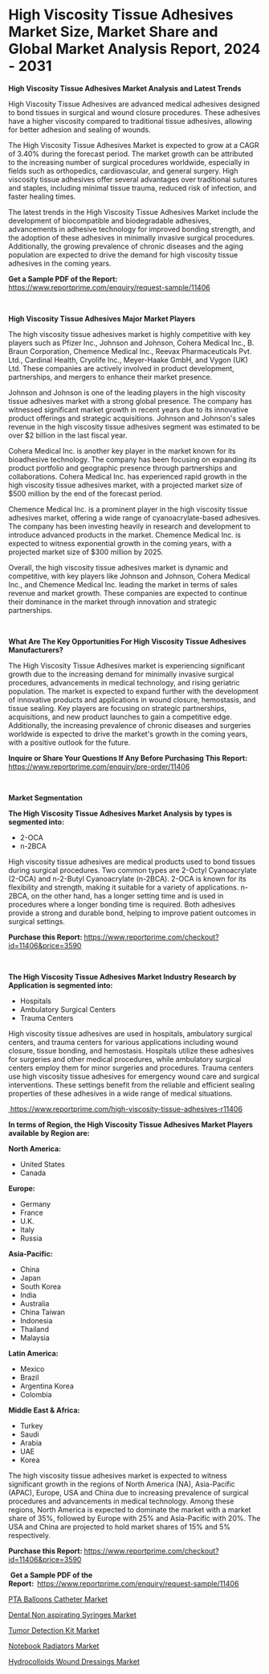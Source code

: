 <p><h1>High Viscosity Tissue Adhesives Market Size, Market Share and Global Market Analysis Report, 2024 - 2031</h1></p><p><strong>High Viscosity Tissue Adhesives Market Analysis and Latest Trends</strong></p>
<p><p>High Viscosity Tissue Adhesives are advanced medical adhesives designed to bond tissues in surgical and wound closure procedures. These adhesives have a higher viscosity compared to traditional tissue adhesives, allowing for better adhesion and sealing of wounds.</p><p>The High Viscosity Tissue Adhesives Market is expected to grow at a CAGR of 3.40% during the forecast period. The market growth can be attributed to the increasing number of surgical procedures worldwide, especially in fields such as orthopedics, cardiovascular, and general surgery. High viscosity tissue adhesives offer several advantages over traditional sutures and staples, including minimal tissue trauma, reduced risk of infection, and faster healing times.</p><p>The latest trends in the High Viscosity Tissue Adhesives Market include the development of biocompatible and biodegradable adhesives, advancements in adhesive technology for improved bonding strength, and the adoption of these adhesives in minimally invasive surgical procedures. Additionally, the growing prevalence of chronic diseases and the aging population are expected to drive the demand for high viscosity tissue adhesives in the coming years.</p></p>
<p><strong>Get a Sample PDF of the Report:&nbsp;</strong> <a href="https://www.reportprime.com/enquiry/request-sample/11406">https://www.reportprime.com/enquiry/request-sample/11406</a></p>
<p>&nbsp;</p>
<p><strong>High Viscosity Tissue Adhesives Major Market Players</strong></p>
<p><p>The high viscosity tissue adhesives market is highly competitive with key players such as Pfizer Inc., Johnson and Johnson, Cohera Medical Inc., B. Braun Corporation, Chemence Medical Inc., Reevax Pharmaceuticals Pvt. Ltd., Cardinal Health, Cryolife Inc., Meyer-Haake GmbH, and Vygon (UK) Ltd. These companies are actively involved in product development, partnerships, and mergers to enhance their market presence.</p><p>Johnson and Johnson is one of the leading players in the high viscosity tissue adhesives market with a strong global presence. The company has witnessed significant market growth in recent years due to its innovative product offerings and strategic acquisitions. Johnson and Johnson's sales revenue in the high viscosity tissue adhesives segment was estimated to be over $2 billion in the last fiscal year.</p><p>Cohera Medical Inc. is another key player in the market known for its bioadhesive technology. The company has been focusing on expanding its product portfolio and geographic presence through partnerships and collaborations. Cohera Medical Inc. has experienced rapid growth in the high viscosity tissue adhesives market, with a projected market size of $500 million by the end of the forecast period.</p><p>Chemence Medical Inc. is a prominent player in the high viscosity tissue adhesives market, offering a wide range of cyanoacrylate-based adhesives. The company has been investing heavily in research and development to introduce advanced products in the market. Chemence Medical Inc. is expected to witness exponential growth in the coming years, with a projected market size of $300 million by 2025.</p><p>Overall, the high viscosity tissue adhesives market is dynamic and competitive, with key players like Johnson and Johnson, Cohera Medical Inc., and Chemence Medical Inc. leading the market in terms of sales revenue and market growth. These companies are expected to continue their dominance in the market through innovation and strategic partnerships.</p></p>
<p>&nbsp;</p>
<p><strong>What Are The Key Opportunities For High Viscosity Tissue Adhesives Manufacturers?</strong></p>
<p><p>The High Viscosity Tissue Adhesives market is experiencing significant growth due to the increasing demand for minimally invasive surgical procedures, advancements in medical technology, and rising geriatric population. The market is expected to expand further with the development of innovative products and applications in wound closure, hemostasis, and tissue sealing. Key players are focusing on strategic partnerships, acquisitions, and new product launches to gain a competitive edge. Additionally, the increasing prevalence of chronic diseases and surgeries worldwide is expected to drive the market's growth in the coming years, with a positive outlook for the future.</p></p>
<p><strong>Inquire or Share Your Questions If Any Before Purchasing This Report:</strong> <a href="https://www.reportprime.com/enquiry/pre-order/11406">https://www.reportprime.com/enquiry/pre-order/11406</a></p>
<p>&nbsp;</p>
<p><strong>Market Segmentation</strong></p>
<p><strong>The High Viscosity Tissue Adhesives Market Analysis by types is segmented into:</strong></p>
<p><ul><li>2-OCA</li><li>n-2BCA</li></ul></p>
<p><p>High viscosity tissue adhesives are medical products used to bond tissues during surgical procedures. Two common types are 2-Octyl Cyanoacrylate (2-OCA) and n-2-Butyl Cyanoacrylate (n-2BCA). 2-OCA is known for its flexibility and strength, making it suitable for a variety of applications. n-2BCA, on the other hand, has a longer setting time and is used in procedures where a longer bonding time is required. Both adhesives provide a strong and durable bond, helping to improve patient outcomes in surgical settings.</p></p>
<p><strong>Purchase this Report:&nbsp;</strong><a href="https://www.reportprime.com/checkout?id=11406&price=3590">https://www.reportprime.com/checkout?id=11406&price=3590</a></p>
<p>&nbsp;</p>
<p><strong>The High Viscosity Tissue Adhesives Market Industry Research by Application is segmented into:</strong></p>
<p><ul><li>Hospitals</li><li>Ambulatory Surgical Centers</li><li>Trauma Centers</li></ul></p>
<p><p>High viscosity tissue adhesives are used in hospitals, ambulatory surgical centers, and trauma centers for various applications including wound closure, tissue bonding, and hemostasis. Hospitals utilize these adhesives for surgeries and other medical procedures, while ambulatory surgical centers employ them for minor surgeries and procedures. Trauma centers use high viscosity tissue adhesives for emergency wound care and surgical interventions. These settings benefit from the reliable and efficient sealing properties of these adhesives in a wide range of medical situations.</p></p>
<p><a href="https://www.reportprime.com/high-viscosity-tissue-adhesives-r11406">&nbsp;https://www.reportprime.com/high-viscosity-tissue-adhesives-r11406</a></p>
<p><strong>In terms of Region, the High Viscosity Tissue Adhesives Market Players available by Region are:</strong></p>
<p>
    <p> <strong> North America: </strong>
        <ul>
            <li>United States</li>
            <li>Canada</li>
        </ul>
        </p> 
    <p> <strong> Europe: </strong>
        <ul>
            <li>Germany</li>
            <li>France</li>
            <li>U.K.</li>
            <li>Italy</li>
            <li>Russia</li>
        </ul>
        </p> 
    <p> <strong> Asia-Pacific: </strong>
        <ul>
            <li>China</li>
            <li>Japan</li>
            <li>South Korea</li>
            <li>India</li>
            <li>Australia</li>
            <li>China Taiwan</li>
            <li>Indonesia</li>
            <li>Thailand</li>
            <li>Malaysia</li>
        </ul>
        </p> 
    <p> <strong> Latin America: </strong>
        <ul>
            <li>Mexico</li>
            <li>Brazil</li>
            <li>Argentina Korea</li>
            <li>Colombia</li>
        </ul>
        </p> 
    <p> <strong> Middle East & Africa: </strong>
        <ul>
            <li>Turkey</li>
            <li>Saudi</li>
            <li>Arabia</li>
            <li>UAE</li>
            <li>Korea</li>
        </ul>
    </p>
    </p>
<p><p>The high viscosity tissue adhesives market is expected to witness significant growth in the regions of North America (NA), Asia-Pacific (APAC), Europe, USA and China due to increasing prevalence of surgical procedures and advancements in medical technology. Among these regions, North America is expected to dominate the market with a market share of 35%, followed by Europe with 25% and Asia-Pacific with 20%. The USA and China are projected to hold market shares of 15% and 5% respectively.</p></p>
<p><strong>Purchase this Report: </strong><a href="https://www.reportprime.com/checkout?id=11406&price=3590">https://www.reportprime.com/checkout?id=11406&price=3590</a></p>
<p>&nbsp;<strong>Get a Sample PDF of the Report:&nbsp;&nbsp;</strong><a href="https://www.reportprime.com/enquiry/request-sample/11406">https://www.reportprime.com/enquiry/request-sample/11406</a></p>
<p><strong></strong></p>
<p><p><a href="https://medium.com/@sallyselcenk46/insights-into-the-pta-balloons-catheter-industry-market-financial-status-market-size-and-revenue-7caff87b604b">PTA Balloons Catheter Market</a></p><p><a href="https://medium.com/@kelleebernier1851/dental-non-aspirating-syringes-market-growth-market-segmentation-and-regional-analysis-global-7fb1e074d3df">Dental Non aspirating Syringes Market</a></p><p><a href="https://medium.com/@lianapter60/global-tumor-detection-kit-market-focus-on-product-type-ctdna-ctc-fluid-detection-end-user-and-d1206668089c">Tumor Detection Kit Market</a></p><p><a href="https://www.linkedin.com/pulse/notebook-radiators-market-indicators-size-regional-breakdown-player-aceee?trackingId=xf6rFM48k29EOyeWfHljVQ%3D%3D">Notebook Radiators Market</a></p><p><a href="https://medium.com/@randaarks98078567/hydrocolloids-wound-dressings-market-growth-outlook-from-2024-to-2031-and-it-is-projecting-at-8-5-da80b8d214b8">Hydrocolloids Wound Dressings Market</a></p></p>